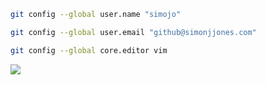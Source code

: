 ```sh
git config --global user.name "simojo"

git config --global user.email "github@simonjjones.com"

git config --global core.editor vim
```

<img align="center" src="https://github-readme-stats.vercel.app/api/top-langs/?username=simojo&theme=dark&hide=html">
